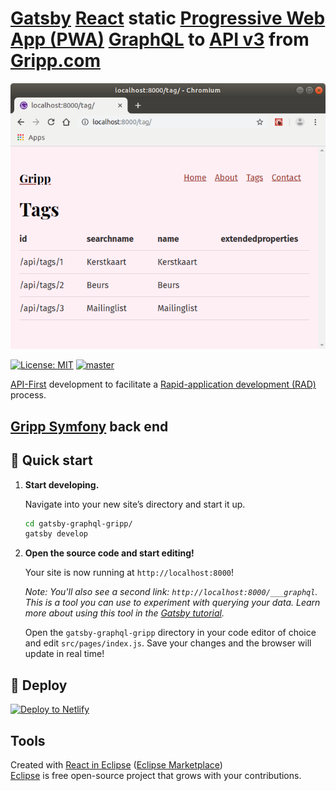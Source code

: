 # [Gatsby](https://www.gatsbyjs.org) [React](https://reactjs.org) static [Progressive Web App (PWA)](https://en.wikipedia.org/wiki/Progressive_web_applications) [GraphQL](https://graphql.org) to [API v3](https://api.gripp.com/public/api3.php) from [Gripp.com](https://www.gripp.com)

![Gripp client Gatsby React](./docs/gatsby-graphql-gripp.png?raw=true "Gripp client Gatsby React")

[![License: MIT](https://img.shields.io/badge/License-MIT-blue.svg)](https://raw.githubusercontent.com/noud/gatsby-graphql-gripp/master/LICENSE)
[![master](https://img.shields.io/badge/current-dev-aa11ff.svg)](https://github.com/noud/gatsby-graphql-gripp/releases)

[API-First](https://swagger.io/resources/articles/adopting-an-api-first-approach/) development to facilitate a [Rapid-application development (RAD)](https://en.wikipedia.org/wiki/Rapid_application_development) process.

## [Gripp Symfony](https://github.com/noud/gripp_symfony/blob/master/README.md) back end

## 🚀 Quick start

1.  **Start developing.**

    Navigate into your new site’s directory and start it up.

    ```sh
    cd gatsby-graphql-gripp/
    gatsby develop
    ```

1.  **Open the source code and start editing!**

    Your site is now running at `http://localhost:8000`!

    _Note: You'll also see a second link: _`http://localhost:8000/___graphql`_. This is a tool you can use to experiment with querying your data. Learn more about using this tool in the [Gatsby tutorial](https://www.gatsbyjs.org/tutorial/part-five/#introducing-graphiql)._

    Open the `gatsby-graphql-gripp` directory in your code editor of choice and edit `src/pages/index.js`. Save your changes and the browser will update in real time!

## 💫 Deploy

[![Deploy to Netlify](https://www.netlify.com/img/deploy/button.svg)](https://app.netlify.com/start/deploy?repository=https://github.com/noud/gatsby-graphql-gripp)

## Tools

Created with [React in Eclipse](https://www.genuitec.com/tech/react-in-eclipse) ([Eclipse Marketplace](https://marketplace.eclipse.org/content/react-codemix))   
[Eclipse](https://www.eclipse.org/) is free open-source project that grows with your contributions.
